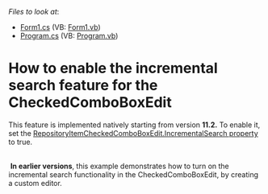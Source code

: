 <!-- default file list -->
*Files to look at*:

* [Form1.cs](./CS/WindowsApplication31/Form1.cs) (VB: [Form1.vb](./VB/WindowsApplication31/Form1.vb))
* [Program.cs](./CS/WindowsApplication31/Program.cs) (VB: [Program.vb](./VB/WindowsApplication31/Program.vb))
<!-- default file list end -->
# How to enable the incremental search feature for the CheckedComboBoxEdit


<p>This feature is implemented natively starting from version <strong>11.2.</strong> To enable it, set the <a href="http://documentation.devexpress.com/#WindowsForms/DevExpressXtraEditorsRepositoryRepositoryItemCheckedComboBoxEdit_IncrementalSearchtopic"><u>RepositoryItemCheckedComboBoxEdit.IncrementalSearch property</u></a>  to true.</p><p><br />
 <strong>In earlier versions</strong>, this example demonstrates how to turn on the incremental search functionality in the CheckedComboBoxEdit, by creating a custom editor.</p>

<br/>


